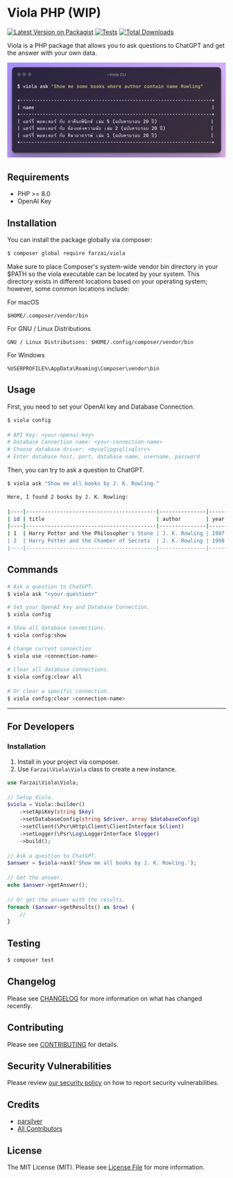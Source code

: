 # Viola PHP (WIP)

[![Latest Version on Packagist](https://img.shields.io/packagist/v/farzai/viola-php.svg?style=flat-square)](https://packagist.org/packages/farzai/viola-php)
[![Tests](https://img.shields.io/github/actions/workflow/status/farzai/viola-php/run-tests.yml?branch=main&label=tests&style=flat-square)](https://github.com/farzai/viola-php/actions/workflows/run-tests.yml)
[![Total Downloads](https://img.shields.io/packagist/dt/farzai/viola-php.svg?style=flat-square)](https://packagist.org/packages/farzai/viola-php)



Viola is a PHP package that allows you to ask questions to ChatGPT and get the answer with your own data.

![Example CLI](assets/example.png)

## Requirements

- PHP >= 8.0
- OpenAI Key

## Installation

You can install the package globally via composer:

```bash
$ composer global require farzai/viola
```
Make sure to place Composer's system-wide vendor bin directory in your $PATH so the viola executable can be located by your system. 
This directory exists in different locations based on your operating system;
however, some common locations include:


For macOS
```
$HOME/.composer/vendor/bin
```

For GNU / Linux Distributions
```
GNU / Linux Distributions: $HOME/.config/composer/vendor/bin
```

For Windows
```
%USERPROFILE%\AppData\Roaming\Composer\vendor\bin
```

## Usage

First, you need to set your OpenAI key and Database Connection.
```bash
$ viola config

# API Key: <your-openai-key>
# Database Connection name: <your-connection-name>
# Choose database driver: <mysql|pgsql|sqlsrv>
# Enter database host, port, database name, username, password
```

Then, you can try to ask a question to ChatGPT.
```bash
$ viola ask "Show me all books by J. K. Rowling."
```

```bash
Here, I found 2 books by J. K. Rowling:

|----|------------------------------------------|---------------|------|
| id | title                                    | author        | year |
|----|------------------------------------------|---------------|------|
| 1  | Harry Potter and the Philosopher's Stone | J. K. Rowling | 1997 |
| 2  | Harry Potter and the Chamber of Secrets  | J. K. Rowling | 1998 |
|----|------------------------------------------|---------------|------|
```


## Commands

```bash
# Ask a question to ChatGPT.
$ viola ask "<your-question>"
```

```bash
# Set your OpenAI key and Database Connection.
$ viola config
```

```bash
# Show all database connections.
$ viola config:show
```

```bash
# Change current connection
$ viola use <connection-name>
```

```bash
# Clear all database connections.
$ viola config:clear all

# Or clear a specific connection.
$ viola config:clear <connection-name>
```

---

## For Developers

### Installation

1. Install in your project via composer.
2. Use `Farzai\Viola\Viola` class to create a new instance.

```php
use Farzai\Viola\Viola;

// Setup Viola.
$viola = Viola::builder()
    ->setApiKey(string $key)
    ->setDatabaseConfig(string $driver, array $databaseConfig)
    ->setClient(\Psr\Http\Client\ClientInterface $client)
    ->setLogger(\Psr\Log\LoggerInterface $logger)
    ->build();

// Ask a question to ChatGPT.
$answer = $viola->ask('Show me all books by J. K. Rowling.');

// Get the answer.
echo $answer->getAnswer();

// Or get the answer with the results.
foreach ($answer->getResults() as $row) {
    //
}
```



## Testing

```bash
$ composer test
```

## Changelog

Please see [CHANGELOG](CHANGELOG.md) for more information on what has changed recently.

## Contributing

Please see [CONTRIBUTING](https://github.com/spatie/.github/blob/main/CONTRIBUTING.md) for details.

## Security Vulnerabilities

Please review [our security policy](../../security/policy) on how to report security vulnerabilities.

## Credits

- [parsilver](https://github.com/parsilver)
- [All Contributors](../../contributors)

## License

The MIT License (MIT). Please see [License File](LICENSE.md) for more information.
